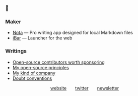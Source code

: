 ### 👋

### Maker

- [Nota](https://nota.md/) — Pro writing app designed for local Markdown files
- [iBar](https://ibar.app/) — Launcher for the web

### Writings

- [Open-source contributors worth sponsoring](https://astoilkov.com/open-source-contributors-worth-sponsoring)
- [My open-source principles](https://astoilkov.com/my-open-source-principles)
- [My kind of company](https://astoilkov.com/my-kind-of-company)
- [Doubt conventions](https://astoilkov.com/doubt-conventions)

<p align="center">
  <a href="https://astoilkov.com/">website</a>
  &nbsp;
  &nbsp;
  &nbsp;
  <a href="https://twitter.com/antoniostoilkov">twitter</a>
  &nbsp;
  &nbsp;
  &nbsp;
  <a href="https://astoilkov.com/newsletter">newsletter</a>
</p>
